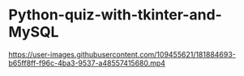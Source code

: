 # Python-quiz-with-tkinter-and-MySQL
 
https://user-images.githubusercontent.com/109455621/181884693-b65ff8ff-f96c-4ba3-9537-a48557415680.mp4
